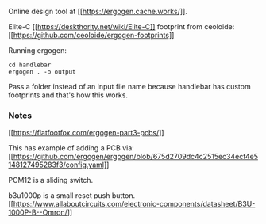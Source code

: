 
Online design tool at [[https://ergogen.cache.works/]].

Elite-C [[https://deskthority.net/wiki/Elite-C]] footprint from ceoloide: [[https://github.com/ceoloide/ergogen-footprints]]


Running ergogen:

```
cd handlebar
ergogen . -o output
```

Pass a folder instead of an input file name because handlebar has custom footprints and that's how this works.


### Notes

[[https://flatfootfox.com/ergogen-part3-pcbs/]]

This has example of adding a PCB via: [[https://github.com/ergogen/ergogen/blob/675d2709dc4c2515ec34ecf4e5148127495283f3/config.yaml]]

PCM12 is a sliding switch.

b3u1000p is a small reset push button. [[https://www.allaboutcircuits.com/electronic-components/datasheet/B3U-1000P-B--Omron/]]

